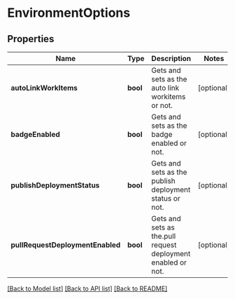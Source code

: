 # EnvironmentOptions

## Properties
Name | Type | Description | Notes
------------ | ------------- | ------------- | -------------
**autoLinkWorkItems** | **bool** | Gets and sets as the auto link workitems or not. | [optional] 
**badgeEnabled** | **bool** | Gets and sets as the badge enabled or not. | [optional] 
**publishDeploymentStatus** | **bool** | Gets and sets as the publish deployment status or not. | [optional] 
**pullRequestDeploymentEnabled** | **bool** | Gets and sets as the.pull request deployment enabled or not. | [optional] 

[[Back to Model list]](../README.md#documentation-for-models) [[Back to API list]](../README.md#documentation-for-api-endpoints) [[Back to README]](../README.md)



